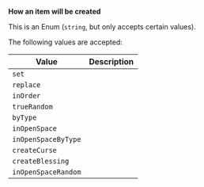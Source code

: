 **How an item will be created**

This is an Enum (`string`, but only accepts certain values). 

The following values are accepted:

|       Value       |Description|
|-------------------|-----------|
|       `set`       |           |
|     `replace`     |           |
|     `inOrder`     |           |
|    `trueRandom`   |           |
|      `byType`     |           |
|   `inOpenSpace`   |           |
|`inOpenSpaceByType`|           |
|   `createCurse`   |           |
|  `createBlessing` |           |
|`inOpenSpaceRandom`|           |